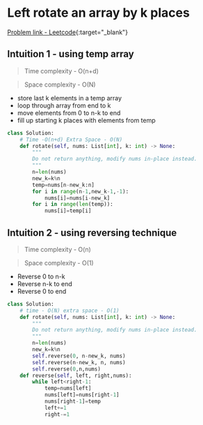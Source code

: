 # Left rotate an array by k places

[Problem link - Leetcode](https://leetcode.com/problems/rotate-array/description/){:target="_blank"}


## Intuition 1 - using temp array

> Time complexity - O(n+d)

> Space complexity - O(N)

- store last k elements in a temp array
- loop through array from end to k
- move elements from 0 to n-k to end
- fill up starting k places with elements from temp

```py
class Solution:
    # Time -O(n+d) Extra Space - O(N)
    def rotate(self, nums: List[int], k: int) -> None:
        """
        Do not return anything, modify nums in-place instead.
        """
        n=len(nums)
        new_k=k%n
        temp=nums[n-new_k:n]
        for i in range(n-1,new_k-1,-1):
            nums[i]=nums[i-new_k]
        for i in range(len(temp)):
            nums[i]=temp[i]
```

## Intuition 2 - using reversing technique

> Time complexity - O(n)

> Space complexity - O(1)

- Reverse 0 to n-k
- Reverse n-k to end
- Reverse 0 to end

```py
class Solution:
    # time - O(N) extra space - O(1) 
    def rotate(self, nums: List[int], k: int) -> None:
        """
        Do not return anything, modify nums in-place instead.
        """
        n=len(nums)
        new_k=k%n
        self.reverse(0, n-new_k, nums)
        self.reverse(n-new_k, n, nums)
        self.reverse(0,n,nums)
    def reverse(self, left, right,nums):
        while left<right-1:
            temp=nums[left]
            nums[left]=nums[right-1]
            nums[right-1]=temp
            left+=1
            right-=1
```